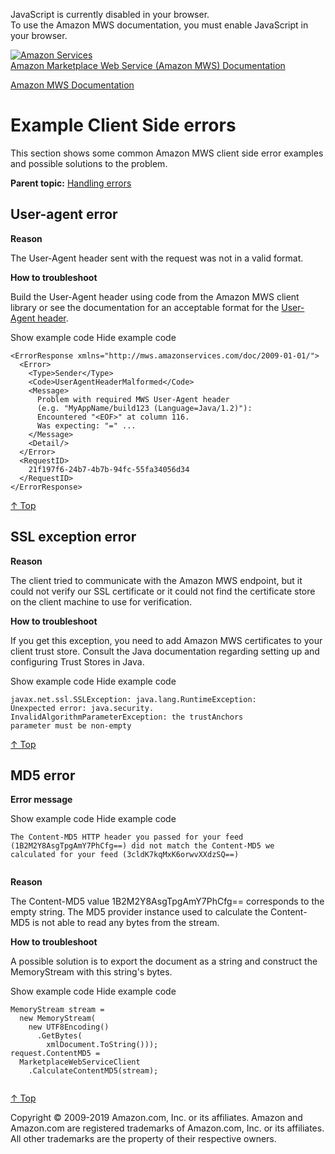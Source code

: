 <div id="MWSDX_noscript">

JavaScript is currently disabled in your browser.  
To use the Amazon MWS documentation, you must enable JavaScript in your
browser.

</div>

<div id="MWSDX_divtop">

[![Amazon
Services](https://images-na.ssl-images-amazon.com/images/G/08/mwsportal/fr_FR/amazonservices.gif
"Amazon Services")](http://services.amazon.fr)  
<span id="MWSDX_titlebar">[Amazon Marketplace Web Service (Amazon MWS)
Documentation](https://developer.amazonservices.fr/gp/mws/docs.html)</span>

</div>

<div id="MWSDX_divbottom">

<div id="MWSDX_divleft">

<div id="MWSDX_toc">

</div>

</div>

<div id="MWSDX_divright">

<div id="MWSDX_content">

<span id="MWSDX_breadcrumbs">[Amazon MWS
Documentation](https://developer.amazonservices.fr/gp/mws/docs.html)</span>

<div id="DG_ErrorMessages_ClientSideExamples" class="nested0">

# Example Client Side errors

<div class="body">

This section shows some common <span class="ph">Amazon MWS</span> client
side error examples and possible solutions to the problem.

</div>

<div class="related-links">

<div class="familylinks">

<div class="parentlink">

**Parent topic:** [Handling
errors](../dev_guide/DG_Errors.html)

</div>

</div>

</div>

<div id="ErrorMessages_ClientSideExamples_UserAgent_error" class="topic nested1">

## User-agent error

<div class="body">

**Reason**

The User-Agent header sent with the request was not in a valid format.

**How to troubleshoot**

Build the User-Agent header using code from the <span class="ph">Amazon
MWS</span> client library or see the documentation for an acceptable
format for the [User-Agent header](DG_ClientLibraries.html).

<span class="ph expander"> <span class="keyword parmname xshow">Show
example code</span> <span class="keyword parmname xhide">Hide example
code</span> </span>

<div class="section content">

<div class="p">

``` pre codeblock
<ErrorResponse xmlns="http://mws.amazonservices.com/doc/2009-01-01/">
  <Error>
    <Type>Sender</Type>
    <Code>UserAgentHeaderMalformed</Code>
    <Message>
      Problem with required MWS User-Agent header
      (e.g. "MyAppName/build123 (Language=Java/1.2)"):
      Encountered "<EOF>" at column 116.
      Was expecting: "=" ...
    </Message>
    <Detail/>
  </Error>
  <RequestID>
    21f197f6-24b7-4b7b-94fc-55fa34056d34
  </RequestID>
</ErrorResponse>
```

</div>

[↑
Top](#DG_ErrorMessages_ClientSideExamples)

</div>

</div>

</div>

<div id="ErrorMessages_ClientSideExamples_SSL_error" class="topic nested1">

## SSL exception error

<div class="body">

**Reason**

The client tried to communicate with the <span class="ph">Amazon
MWS</span> endpoint, but it could not verify our SSL certificate or it
could not find the certificate store on the client machine to use for
verification.

**How to troubleshoot**

If you get this exception, you need to add <span class="ph">Amazon
MWS</span> certificates to your client trust store. Consult the Java
documentation regarding setting up and configuring Trust Stores in Java.

<span class="ph expander"> <span class="keyword parmname xshow">Show
example code</span> <span class="keyword parmname xhide">Hide example
code</span> </span>

<div class="section content">

<div class="p">

``` pre codeblock
javax.net.ssl.SSLException: java.lang.RuntimeException:
Unexpected error: java.security.
InvalidAlgorithmParameterException: the trustAnchors
parameter must be non-empty
```

</div>

[↑
Top](#DG_ErrorMessages_ClientSideExamples)

</div>

</div>

</div>

<div id="ErrorMessages_ClientSideExamples_MD5_error" class="topic nested1">

## MD5 error

<div class="body">

**Error message**

<div class="section">

<span class="ph expander"> <span class="keyword parmname xshow">Show
example code</span> <span class="keyword parmname xhide">Hide example
code</span> </span>

<div class="sectiondiv content">

``` pre codeblock
The Content-MD5 HTTP header you passed for your feed
(1B2M2Y8AsgTpgAmY7PhCfg==) did not match the Content-MD5 we
calculated for your feed (3cldK7kqMxK6orwvXXdzSQ==)
            
```

</div>

</div>

<div class="section">

**Reason**

The Content-MD5 value 1B2M2Y8AsgTpgAmY7PhCfg== corresponds to the empty
string. The MD5 provider instance used to calculate the Content-MD5 is
not able to read any bytes from the stream.

**How to troubleshoot**

A possible solution is to export the document as a string and construct
the MemoryStream with this string's bytes.

</div>

<div class="section">

<span class="ph expander"> <span class="keyword parmname xshow">Show
example code</span> <span class="keyword parmname xhide">Hide example
code</span> </span>

<div class="sectiondiv content">

``` pre codeblock
MemoryStream stream =
  new MemoryStream(
    new UTF8Encoding()
      .GetBytes(
        xmlDocument.ToString()));
request.ContentMD5 =
  MarketplaceWebServiceClient
    .CalculateContentMD5(stream);
            
```

[↑ Top](#DG_ErrorMessages_ClientSideExamples)

</div>

</div>

</div>

</div>

</div>

<div id="MWSDX_footer">

Copyright © 2009-2019 Amazon.com, Inc. or its affiliates. Amazon and
Amazon.com are registered trademarks of Amazon.com, Inc. or its
affiliates. All other trademarks are the property of their respective
owners.

</div>

</div>

</div>

<div style="clear: both;">

</div>

</div>
